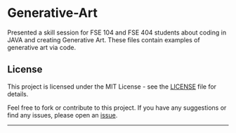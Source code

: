 # Generative-Art
Presented a skill session for FSE 104 and FSE 404 students about coding in JAVA and creating Generative Art.
These files contain examples of generative art via code.



## License

This project is licensed under the MIT License - see the [LICENSE](LICENSE) file for details.

Feel free to fork or contribute to this project. If you have any suggestions or find any issues, please open an [issue](https://github.com/your_username/weather-app/issues).

---
